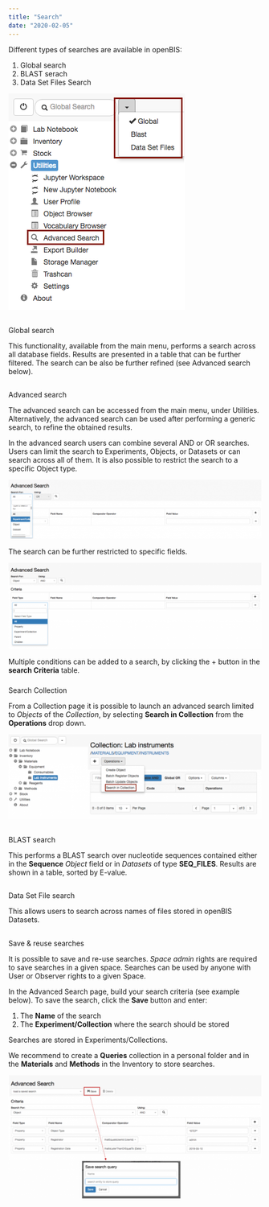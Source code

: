 ```yaml
---
title: "Search"
date: "2020-02-05"
---
```


  
Different types of searches are available in openBIS:

1. Global search
2. BLAST serach
3. Data Set Files Search

![](images/search.png)

##   
Global search

This functionality, available from the main menu, performs a search across all database fields. Results are presented in a table that can be further filtered. The search can be also be further refined (see Advanced search below).

##   
Advanced search

The advanced search can be accessed from the main menu, under Utilities. Alternatively, the advanced search can be used after performing a generic search, to refine the obtained results.

In the advanced search users can combine several AND or OR searches. Users can limit the search to Experiments, Objects, or Datasets or can search across all of them. It is also possible to restrict the search to a specific Object type.

![](images/advanced-search-1-1024x237.png)

The search can be further restricted to specific fields.

![](images/advanced-search-2-1024x348.png)

Multiple conditions can be added to a search, by clicking the + button in the **search Criteria** table.

###   
Search Collection

From a Collection page it is possible to launch an advanced search limited to _Objects_ of the _Collection_, by selecting **Search in Collection** from the **Operations** drop down.

![](images/search-in-object-collection-1024x342.png)

##   
BLAST search

This performs a BLAST search over nucleotide sequences contained either in the **Sequence** _Object_ field or in _Datasets_ of type **SEQ\_FILES**. Results are shown in a table, sorted by E-value.

##   
Data Set File search

This allows users to search across names of files stored in openBIS Datasets.

##   
Save & reuse searches

It is possible to save and re-use searches. _Space_ _admin_ rights are required to save searches in a given space. Searches can be used by anyone with User or Observer rights to a given Space.

In the Advanced Search page, build your search criteria (see example below). To save the search, click the **Save** button and enter:

1. The **Name** of the search
2. The **Experiment/Collection** where the search should be stored

Searches are stored in Experiments/Collections.

  
We recommend to create a **Queries** collection in a personal folder and in the **Materials** and **Methods** in the Inventory to store searches.

![](images/save-search-1024x498.png)
